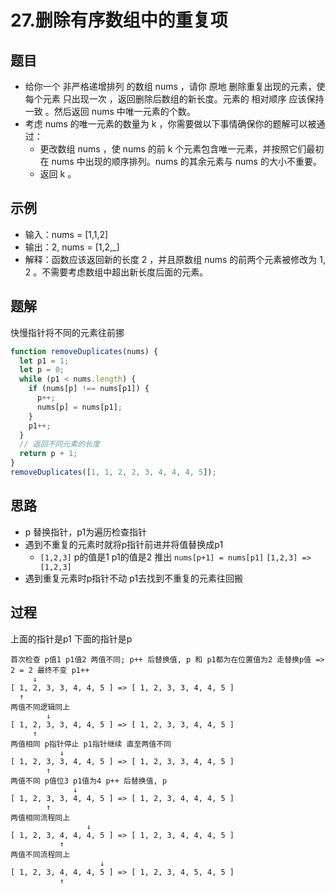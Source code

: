# 27.删除有序数组中的重复项

## 题目
- 给你一个 非严格递增排列 的数组 nums ，请你 原地 删除重复出现的元素，使每个元素 只出现一次 ，返回删除后数组的新长度。元素的 相对顺序 应该保持 一致 。然后返回 nums 中唯一元素的个数。
- 考虑 nums 的唯一元素的数量为 k ，你需要做以下事情确保你的题解可以被通过：
  - 更改数组 nums ，使 nums 的前 k 个元素包含唯一元素，并按照它们最初在 nums 中出现的顺序排列。nums 的其余元素与 nums 的大小不重要。
  - 返回 k 。

## 示例
* 输入：nums = [1,1,2]
* 输出：2, nums = [1,2,_]
* 解释：函数应该返回新的长度 2 ，并且原数组 nums 的前两个元素被修改为 1, 2 。不需要考虑数组中超出新长度后面的元素。

## 题解
快慢指针将不同的元素往前挪
```js
function removeDuplicates(nums) {
  let p1 = 1;
  let p = 0;
  while (p1 < nums.length) {
    if (nums[p] !== nums[p1]) {
      p++;
      nums[p] = nums[p1];
    }
    p1++;
  }
  // 返回不同元素的长度
  return p + 1;
}
removeDuplicates([1, 1, 2, 2, 3, 4, 4, 4, 5]);
```
## 思路
* p 替换指针，p1为遍历检查指针
* 遇到不重复的元素时就将p指针前进并将值替换成p1
  * `[1,2,3]` p的值是1 p1的值是2 推出 `nums[p+1] = nums[p1]` `[1,2,3] => [1,2,3]`
* 遇到重复元素时p指针不动 p1去找到不重复的元素往回搬

## 过程
上面的指针是p1 下面的指针是p
```
首次检查 p值1 p1值2 两值不同; p++ 后替换值, p 和 p1都为在位置值为2 走替换p值 => 2 = 2 最终不变 p1++
     ↓
[ 1, 2, 3, 3, 4, 4, 5 ] => [ 1, 2, 3, 3, 4, 4, 5 ]
  ↑
两值不同逻辑同上
        ↓
[ 1, 2, 3, 3, 4, 4, 5 ] => [ 1, 2, 3, 3, 4, 4, 5 ]
     ↑
两值相同 p指针停止 p1指针继续 直至两值不同
           ↓
[ 1, 2, 3, 3, 4, 4, 5 ] => [ 1, 2, 3, 3, 4, 4, 5 ]
        ↑
两值不同 p值位3 p1值为4 p++ 后替换值, p 
              ↓
[ 1, 2, 3, 3, 4, 4, 5 ] => [ 1, 2, 3, 4, 4, 4, 5 ]
        ↑
两值相同流程同上
                 ↓
[ 1, 2, 3, 4, 4, 4, 5 ] => [ 1, 2, 3, 4, 4, 4, 5 ]
           ↑
两值不同流程同上
                    ↓
[ 1, 2, 3, 4, 4, 4, 5 ] => [ 1, 2, 3, 4, 5, 4, 5 ]
           ↑
```

